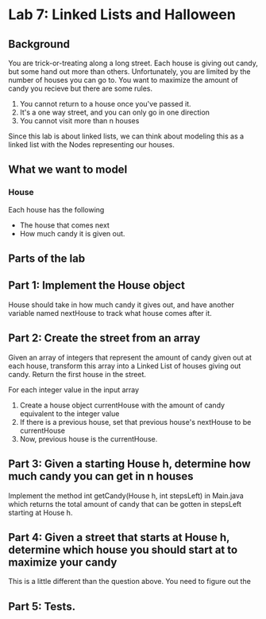 # Lab 7: Linked Lists and Halloween

## Background
You are trick-or-treating along a long street. Each house is giving out candy, but some hand out more than others. Unfortunately, you are limited by the number of houses you can go to. You want to maximize the amount of candy you recieve but there are some rules.
1) You cannot return to a house once you've passed it.
2) It's a one way street, and you can only go in one direction
3) You cannot visit more than n houses

Since this lab is about linked lists, we can think about modeling this as a linked list with the Nodes representing our houses.

## What we want to model
### House
Each house has the following
* The house that comes next 
* How much candy it is given out.



## Parts of the lab

## Part 1: Implement the House object
House should take in how much candy it gives out, and have another variable named nextHouse to track what house comes after it.

## Part 2: Create the street from an array
Given an array of integers that represent the amount of candy given out at each house, transform this array into a Linked List of houses giving out candy.
Return the first house in the street. 

For each integer value in the input array
1) Create a house object currentHouse with the amount of candy equivalent to the integer value
2) If there is a previous house, set that previous house's nextHouse to be currentHouse
3) Now, previous house is the currentHouse.

## Part 3: Given a starting House h, determine how much candy you can get in n houses
Implement the method int getCandy(House h, int stepsLeft) in Main.java which returns the total amount of candy that can be gotten in stepsLeft starting at House h. 

## Part 4: Given a street that starts at House h, determine which house you should start at to maximize your candy
This is a little different than the question above. You need to figure out the 

## Part 5: Tests.
